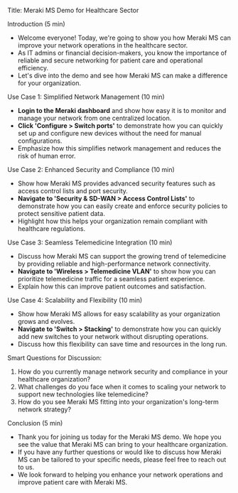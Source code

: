Title: Meraki MS Demo for Healthcare Sector

Introduction (5 min)
- Welcome everyone! Today, we're going to show you how Meraki MS can improve your network operations in the healthcare sector.
- As IT admins or financial decision-makers, you know the importance of reliable and secure networking for patient care and operational efficiency.
- Let's dive into the demo and see how Meraki MS can make a difference for your organization.

Use Case 1: Simplified Network Management (10 min)
- **Login to the Meraki dashboard** and show how easy it is to monitor and manage your network from one centralized location.
- **Click 'Configure > Switch ports'** to demonstrate how you can quickly set up and configure new devices without the need for manual configurations.
- Emphasize how this simplifies network management and reduces the risk of human error.

Use Case 2: Enhanced Security and Compliance (10 min)
- Show how Meraki MS provides advanced security features such as access control lists and port security.
- **Navigate to 'Security & SD-WAN > Access Control Lists'** to demonstrate how you can easily create and enforce security policies to protect sensitive patient data.
- Highlight how this helps your organization remain compliant with healthcare regulations.

Use Case 3: Seamless Telemedicine Integration (10 min)
- Discuss how Meraki MS can support the growing trend of telemedicine by providing reliable and high-performance network connectivity.
- **Navigate to 'Wireless > Telemedicine VLAN'** to show how you can prioritize telemedicine traffic for a seamless patient experience.
- Explain how this can improve patient outcomes and satisfaction.

Use Case 4: Scalability and Flexibility (10 min)
- Show how Meraki MS allows for easy scalability as your organization grows and evolves.
- **Navigate to 'Switch > Stacking'** to demonstrate how you can quickly add new switches to your network without disrupting operations.
- Discuss how this flexibility can save time and resources in the long run.

Smart Questions for Discussion:
1. How do you currently manage network security and compliance in your healthcare organization?
2. What challenges do you face when it comes to scaling your network to support new technologies like telemedicine?
3. How do you see Meraki MS fitting into your organization's long-term network strategy?

Conclusion (5 min)
- Thank you for joining us today for the Meraki MS demo. We hope you see the value that Meraki MS can bring to your healthcare organization.
- If you have any further questions or would like to discuss how Meraki MS can be tailored to your specific needs, please feel free to reach out to us.
- We look forward to helping you enhance your network operations and improve patient care with Meraki MS.